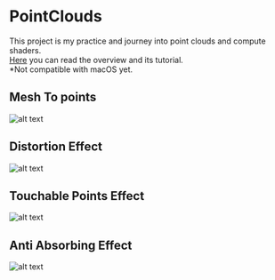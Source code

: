 # PointClouds
This project is my practice and journey into point clouds and compute shaders. <br>
[Here](https://bootcamp.uxdesign.cc/point-cloud-rendering-with-unity-1a07345eb27a) you can read the overview and its tutorial. 
<br>
*Not compatible with macOS yet.


## Mesh To points
![alt text](https://github.com/ahmaderfani12/PoinClouds/blob/main/Previews/MeshToPointImage.png)

## Distortion Effect
![alt text](https://github.com/ahmaderfani12/PoinClouds/blob/main/Previews/DistortionImage.png)

## Touchable Points Effect
![alt text](https://github.com/ahmaderfani12/PoinClouds/blob/main/Previews/BallImage.png)

## Anti Absorbing Effect
![alt text](https://github.com/ahmaderfani12/PoinClouds/blob/main/Previews/AntiAbsoringImage.png)
